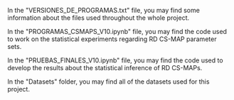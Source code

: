 In the "VERSIONES_DE_PROGRAMAS.txt" file, you may find some information about the files used throughout the whole project.

In the "PROGRAMAS_CSMAPS_V10.ipynb" file, you may find the code used to work on the statistical experiments regarding RD CS-MAP parameter sets.

In the "PRUEBAS_FINALES_V10.ipynb" file, you may find the code used to develop the results about the statistical inference of RD CS-MAPs.

In the "Datasets" folder, you may find all of the datasets used for this project.
